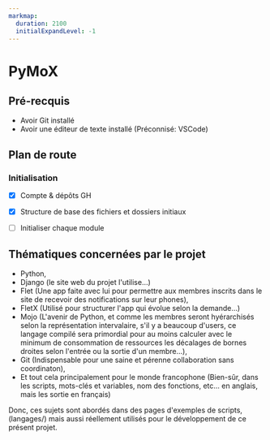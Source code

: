 ```yaml
---
markmap:
  duration: 2100
  initialExpandLevel: -1
---
```


# PyMoX

## Pré-recquis

- Avoir Git installé
- Avoir une éditeur de texte installé (Préconnisé: VSCode)

## Plan de route

### Initialisation

- [x] Compte & dépôts GH
- [x] Structure de base des fichiers et dossiers initiaux
- [ ] Initialiser chaque module


## Thématiques concernées par le projet

- Python,
- Django (le site web du projet l'utilise...)
- Flet (Une app faite avec lui pour permettre aux membres inscrits dans le site de recevoir des notifications sur leur phones),
- FletX (Utilisé pour structurer l'app qui évolue selon la demande...)
- Mojo (L'avenir de Python, et comme les membres seront hyérarchisés selon la représentation intervalaire, s'il y a beaucoup d'users, ce langage compilé sera primordial pour au moins calculer avec le minimum de consommation de ressources les décalages de bornes droites selon l'entrée ou la sortie d'un membre...),
- Git (Indispensable pour une saine et pérenne collaboration sans coordinaton),
- Et tout cela principalement pour le monde francophone (Bien-sûr, dans les scripts, mots-clés et variables, nom des fonctions, etc... en anglais, mais les sortie en français)

Donc, ces sujets sont abordés dans des pages d'exemples de scripts, (langages/) mais aussi réellement utilisés pour le développement de ce présent projet.

